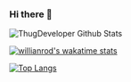 ### Hi there 👋

<!--
**bakareoyindamola/bakareoyindamola** is a ✨ _special_ ✨ repository because its `README.md` (this file) appears on your GitHub profile.

Here are some ideas to get you started:

- 🔭 I’m currently working on ...
- 🌱 I’m currently learning ...
- 👯 I’m looking to collaborate on ...
- 🤔 I’m looking for help with ...
- 💬 Ask me about ...
- 📫 How to reach me: ...
- 😄 Pronouns: ...
- ⚡ Fun fact: ...
-->

![ThugDeveloper Github Stats](https://github-readme-stats.vercel.app/api?username=bakareoyindamola&show_icons=true&theme=dracula)

[![willianrod's wakatime stats](https://github-readme-stats.vercel.app/api/wakatime?username=theonlybakare&layout=compact)](https://github.com/anuraghazra/github-readme-stats)

[![Top Langs](https://github-readme-stats.vercel.app/api/top-langs/?username=bakareoyindamola&layout=compact)](https://github.com/anuraghazra/github-readme-stats)
